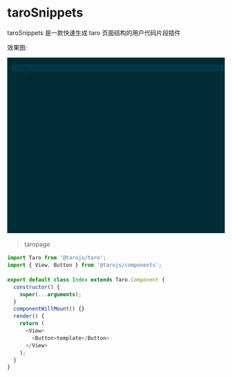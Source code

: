 # taroSnippets

taroSnippets 是一款快速生成 taro 页面结构的用户代码片段插件

效果图:

![图片](./images/taroSnippets.gif)

> taropage

```javascript
import Taro from '@tarojs/taro';
import { View, Button } from '@tarojs/components';

export default class Index extends Taro.Component {
  constructor() {
    super(...arguments);
  }
  componentWillMount() {}
  render() {
    return (
      <View>
        <Button>template</Button>
      </View>
    );
  }
}
```
